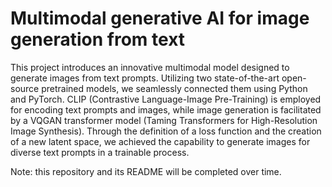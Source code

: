 # Multimodal generative AI for image generation from text

This project introduces an innovative multimodal model designed to generate images from text
prompts. Utilizing two state-of-the-art open-source pretrained models, we seamlessly connected them using Python
and PyTorch. CLIP (Contrastive Language-Image Pre-Training) is employed for encoding text prompts and images,
while image generation is facilitated by a VQGAN transformer model (Taming Transformers for High-Resolution
Image Synthesis). Through the definition of a loss function and the creation of a new latent space, we achieved the
capability to generate images for diverse text prompts in a trainable process.

Note: this repository and its README will be completed over time.
